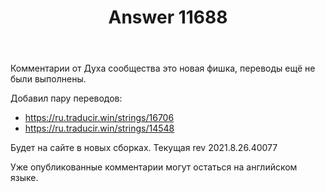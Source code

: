 ﻿---
title: "Answer 11688"
se.owner.user_id: 176217
se.owner.display_name: "αλεχολυτ"
se.owner.link: "https://ru.meta.stackoverflow.com/users/176217/%ce%b1%ce%bb%ce%b5%cf%87%ce%bf%ce%bb%cf%85%cf%84"
se.answer_id: 11688
se.question_id: 11687
se.post_type: answer
se.is_accepted: True
---
<p>Комментарии от Духа сообщества это новая фишка, переводы ещё не были выполнены.</p>
<p>Добавил пару переводов:</p>
<ul>
<li><a href="https://ru.traducir.win/strings/16706" rel="nofollow noreferrer">https://ru.traducir.win/strings/16706</a></li>
<li><a href="https://ru.traducir.win/strings/14548" rel="nofollow noreferrer">https://ru.traducir.win/strings/14548</a></li>
</ul>
<p>Будет на сайте в новых сборках. Текущая rev 2021.8.26.40077</p>
<p>Уже опубликованные комментарии могут остаться на английском языке.</p>
